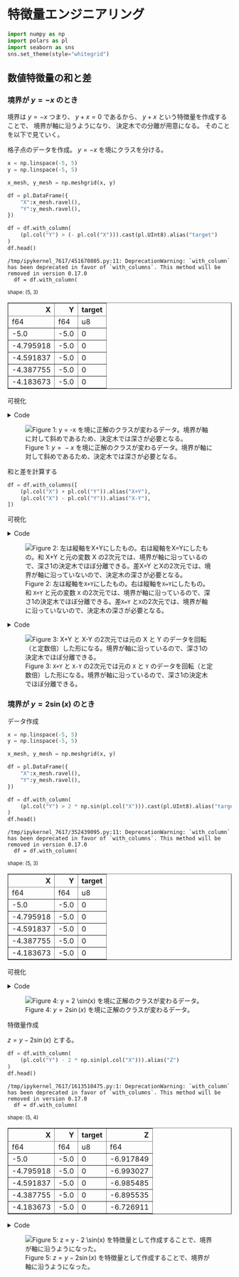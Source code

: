 
# 特徴量エンジニアリング

``` python
import numpy as np
import polars as pl
import seaborn as sns
sns.set_theme(style="whitegrid")
```

## 数値特徴量の和と差

### 境界が $y = -x$ のとき

境界は $y = -x$ つまり、 $y + x = 0$ であるから、 $y + x$
という特徴量を作成することで、 境界が軸に沿うようになり、
決定木での分離が用意になる。 そのことを以下で見ていく。

格子点のデータを作成。 $y = -x$ を境にクラスを分ける。

``` python
x = np.linspace(-5, 5)
y = np.linspace(-5, 5)

x_mesh, y_mesh = np.meshgrid(x, y)

df = pl.DataFrame({
    "X":x_mesh.ravel(),
    "Y":y_mesh.ravel(),
})

df = df.with_column(
    (pl.col("Y") > (- pl.col("X"))).cast(pl.UInt8).alias("target")
)
df.head()
```

    /tmp/ipykernel_7617/451670805.py:11: DeprecationWarning: `with_column` has been deprecated in favor of `with_columns`. This method will be removed in version 0.17.0
      df = df.with_column(

<div>
<style>
.pl-dataframe > thead > tr > th {
  text-align: right;
}
</style>

<table border="1" class="pl-dataframe">
<small>shape: (5, 3)</small>
<thead>
<tr>
<th>
X
</th>
<th>
Y
</th>
<th>
target
</th>
</tr>
<tr>
<td>
f64
</td>
<td>
f64
</td>
<td>
u8
</td>
</tr>
</thead>
<tbody>
<tr>
<td>
-5.0
</td>
<td>
-5.0
</td>
<td>
0
</td>
</tr>
<tr>
<td>
-4.795918
</td>
<td>
-5.0
</td>
<td>
0
</td>
</tr>
<tr>
<td>
-4.591837
</td>
<td>
-5.0
</td>
<td>
0
</td>
</tr>
<tr>
<td>
-4.387755
</td>
<td>
-5.0
</td>
<td>
0
</td>
</tr>
<tr>
<td>
-4.183673
</td>
<td>
-5.0
</td>
<td>
0
</td>
</tr>
</tbody>
</table>
</div>

可視化

<details>
<summary>Code</summary>

``` python
sns.relplot(
    data=df,
    x="X",
    y="Y",
    hue="target",
    palette="tab10",
    s=10,
);
```

</details>

<figure>
<img src="index_files/figure-commonmark/fig-1-output-1.png" id="fig-1"
alt="Figure 1: y = -x を境に正解のクラスが変わるデータ。境界が軸に対して斜めであるため、決定木では深さが必要となる。" />
<figcaption aria-hidden="true">Figure 1: <span
class="math inline"><em>y</em> =  − <em>x</em></span>
を境に正解のクラスが変わるデータ。境界が軸に対して斜めであるため、決定木では深さが必要となる。</figcaption>
</figure>

和と差を計算する

``` python
df = df.with_columns([
    (pl.col("X") + pl.col("Y")).alias("X+Y"),
    (pl.col("X") - pl.col("Y")).alias("X-Y"),
])
```

可視化

<details>
<summary>Code</summary>

``` python
sns.relplot(
    data=df.melt(["X", "Y", "target"]),
    x="X",
    y="value",
    col="variable",
    hue="target",
    palette="tab10",
    s=10,
);
```

</details>

<figure>
<img src="index_files/figure-commonmark/fig-2-output-1.png" id="fig-2"
alt="Figure 2: 左は縦軸をX+Yにしたもの。右は縦軸をX=Yにしたもの。和 X+Y と元の変数 X の2次元では、境界が軸に沿っているので、深さ1の決定木でほぼ分離できる。差X=Y とXの2次元では、境界が軸に沿っていないので、決定木の深さが必要となる。" />
<figcaption aria-hidden="true">Figure 2:
左は縦軸を<code>X+Y</code>にしたもの。右は縦軸を<code>X=Y</code>にしたもの。和
<code>X+Y</code> と元の変数 <code>X</code>
の2次元では、境界が軸に沿っているので、深さ1の決定木でほぼ分離できる。差<code>X=Y</code>
と<code>X</code>の2次元では、境界が軸に沿っていないので、決定木の深さが必要となる。</figcaption>
</figure>

<details>
<summary>Code</summary>

``` python
sns.relplot(
    data=df,
    x="X+Y",
    y="X-Y",
    hue="target",
    palette="tab10",
    s=10,
);
```

</details>

<figure>
<img src="index_files/figure-commonmark/fig-3-output-1.png" id="fig-3"
alt="Figure 3: X+Y と X-Y の2次元では元の X と Y のデータを回転（と定数倍）した形になる。境界が軸に沿っているので、深さ1の決定木でほぼ分離できる。" />
<figcaption aria-hidden="true">Figure 3: <code>X+Y</code> と
<code>X-Y</code> の2次元では元の <code>X</code> と <code>Y</code>
のデータを回転（と定数倍）した形になる。境界が軸に沿っているので、深さ1の決定木でほぼ分離できる。</figcaption>
</figure>

### 境界が $y = 2 \sin (x)$ のとき

データ作成

``` python
x = np.linspace(-5, 5)
y = np.linspace(-5, 5)

x_mesh, y_mesh = np.meshgrid(x, y)

df = pl.DataFrame({
    "X":x_mesh.ravel(),
    "Y":y_mesh.ravel(),
})

df = df.with_column(
    (pl.col("Y") > 2 * np.sin(pl.col("X"))).cast(pl.UInt8).alias("target")
)
df.head()
```

    /tmp/ipykernel_7617/352439095.py:11: DeprecationWarning: `with_column` has been deprecated in favor of `with_columns`. This method will be removed in version 0.17.0
      df = df.with_column(

<div>
<style>
.pl-dataframe > thead > tr > th {
  text-align: right;
}
</style>

<table border="1" class="pl-dataframe">
<small>shape: (5, 3)</small>
<thead>
<tr>
<th>
X
</th>
<th>
Y
</th>
<th>
target
</th>
</tr>
<tr>
<td>
f64
</td>
<td>
f64
</td>
<td>
u8
</td>
</tr>
</thead>
<tbody>
<tr>
<td>
-5.0
</td>
<td>
-5.0
</td>
<td>
0
</td>
</tr>
<tr>
<td>
-4.795918
</td>
<td>
-5.0
</td>
<td>
0
</td>
</tr>
<tr>
<td>
-4.591837
</td>
<td>
-5.0
</td>
<td>
0
</td>
</tr>
<tr>
<td>
-4.387755
</td>
<td>
-5.0
</td>
<td>
0
</td>
</tr>
<tr>
<td>
-4.183673
</td>
<td>
-5.0
</td>
<td>
0
</td>
</tr>
</tbody>
</table>
</div>

可視化

<details>
<summary>Code</summary>

``` python
sns.relplot(
    data=df,
    x="X",
    y="Y",
    hue="target",
    palette="tab10",
    s=10,
);
```

</details>

<figure>
<img src="index_files/figure-commonmark/fig-4-output-1.png" id="fig-4"
alt="Figure 4: y = 2 \sin(x) を境に正解のクラスが変わるデータ。" />
<figcaption aria-hidden="true">Figure 4: <span
class="math inline"><em>y</em> = 2sin (<em>x</em>)</span>
を境に正解のクラスが変わるデータ。</figcaption>
</figure>

特徴量作成

$z = y - 2 \sin(x)$ とする。

``` python
df = df.with_column(
    (pl.col("Y") - 2 * np.sin(pl.col("X"))).alias("Z")
)
df.head()
```

    /tmp/ipykernel_7617/1613510475.py:1: DeprecationWarning: `with_column` has been deprecated in favor of `with_columns`. This method will be removed in version 0.17.0
      df = df.with_column(

<div>
<style>
.pl-dataframe > thead > tr > th {
  text-align: right;
}
</style>

<table border="1" class="pl-dataframe">
<small>shape: (5, 4)</small>
<thead>
<tr>
<th>
X
</th>
<th>
Y
</th>
<th>
target
</th>
<th>
Z
</th>
</tr>
<tr>
<td>
f64
</td>
<td>
f64
</td>
<td>
u8
</td>
<td>
f64
</td>
</tr>
</thead>
<tbody>
<tr>
<td>
-5.0
</td>
<td>
-5.0
</td>
<td>
0
</td>
<td>
-6.917849
</td>
</tr>
<tr>
<td>
-4.795918
</td>
<td>
-5.0
</td>
<td>
0
</td>
<td>
-6.993027
</td>
</tr>
<tr>
<td>
-4.591837
</td>
<td>
-5.0
</td>
<td>
0
</td>
<td>
-6.985485
</td>
</tr>
<tr>
<td>
-4.387755
</td>
<td>
-5.0
</td>
<td>
0
</td>
<td>
-6.895535
</td>
</tr>
<tr>
<td>
-4.183673
</td>
<td>
-5.0
</td>
<td>
0
</td>
<td>
-6.726911
</td>
</tr>
</tbody>
</table>
</div>
<details>
<summary>Code</summary>

``` python
sns.relplot(
    data=df,
    x="X",
    y="Z",
    hue="target",
    palette="tab10",
    s=10,
);
```

</details>

<figure>
<img src="index_files/figure-commonmark/fig-5-output-1.png" id="fig-5"
alt="Figure 5: z = y - 2 \sin(x) を特徴量として作成することで、境界が軸に沿うようになった。" />
<figcaption aria-hidden="true">Figure 5: <span
class="math inline"><em>z</em> = <em>y</em> − 2sin (<em>x</em>)</span>
を特徴量として作成することで、境界が軸に沿うようになった。</figcaption>
</figure>
